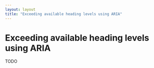 ```yaml
---
layout: layout
title: "Exceeding available heading levels using ARIA"
---
```


# Exceeding available heading levels using ARIA

TODO

